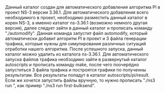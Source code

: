 Данный каталог создан для автоматического добавления алгоритма PI в проект NS-3 версии 3.36.1.
Для автоматического добавления всего необходимого в проект, необзодимо разместить данный каталог в корен NS-3, а именно каталог ns-3.36.1 (возможно немного другая версия), далее следует зайти в данный каталог и прописать команду "./automodify". Данная команда запустит файл automodify, который автоматически добавит алгоритм PI в проект и 3 файла генерации трафика, которые нужны для симулирования различных ситуаций отработки нашего алгоритма. После успешного запуска, данный каталог можно удалить из каталога ns-3.36.1.
Для автоматического запуска файлов трафика необзодимо зайти в развернутый каталог autoscripts и прописать команду make, после чего поочерёдно запуститься 3 файла трафика и построятся графики по полученны результатам. Все результаты попадут в каталог autoscripts/pi/result.
Если же хочется запустить файлы вручную, то нужно прописать "./ns3 run <filename>", как пример "./ns3 run first-bulksend".
